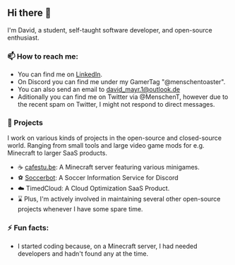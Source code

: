 ## Hi there 👋

I'm David, a student, self-taught software developer, and open-source enthusiast.  

### 📫 How to reach me:

- You can find me on [LinkedIn](https://www.linkedin.com/in/david-mayr/).
- On Discord you can find me under my GamerTag "@menschentoaster".
- You can also send an email to [david_mayr.1@outlook.de](mailto://david_mayr.1@outlook.de) 
- Aditionally you can find me on Twitter via @MenschenT, however due to the recent spam on Twitter, I might not respond to direct messages. 

### 🔭 Projects

I work on various kinds of projects in the open-source and closed-source world. Ranging from small tools and large video game mods for e.g. Minecraft to larger SaaS products.

- ☕ [cafestu.be](https://cafestu.be): A Minecraft server featuring various minigames.
- ⚽ [Soccerbot](https://soccerbot.us): A Soccer Information Service for Discord
- ☁️ TimedCloud: A Cloud Optimization SaaS Product.
- ⌛ Plus, I'm actively involved in maintaining several other open-source projects whenever I have some spare time.

### ⚡ Fun facts:
- I started coding because, on a Minecraft server, I had needed developers and hadn't found any at the time.
